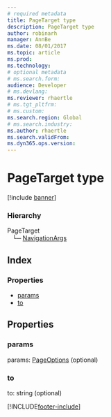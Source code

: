 ```yaml
---
# required metadata
title: PageTarget type
description: PageTarget type
author: robinarh
manager: AnnBe
ms.date: 08/01/2017
ms.topic: article
ms.prod: 
ms.technology: 
# optional metadata
# ms.search.form:
audience: Developer
# ms.devlang: 
ms.reviewer: rhaertle
# ms.tgt_pltfrm: 
# ms.custom:
ms.search.region: Global
# ms.search.industry: 
ms.author: rhaertle
ms.search.validFrom:
ms.dyn365.ops.version:
---
```


# PageTarget type

[!include [banner](../../../../includes/banner.md)]

### Hierarchy

PageTarget <br>&nbsp;&nbsp;&nbsp;└─ [NavigationArgs](view-model-ipage-inavigationargs.md) <br>

## Index

### Properties

* [params](view-model-ipage-ipagetarget.md#params)
* [to](view-model-ipage-ipagetarget.md#to)

## Properties

### params

params: [PageOptions](view-model-ipage-ipageoptions.md) (optional) 




### to

to: string (optional) 






[!INCLUDE[footer-include](../../../../../../includes/footer-banner.md)]